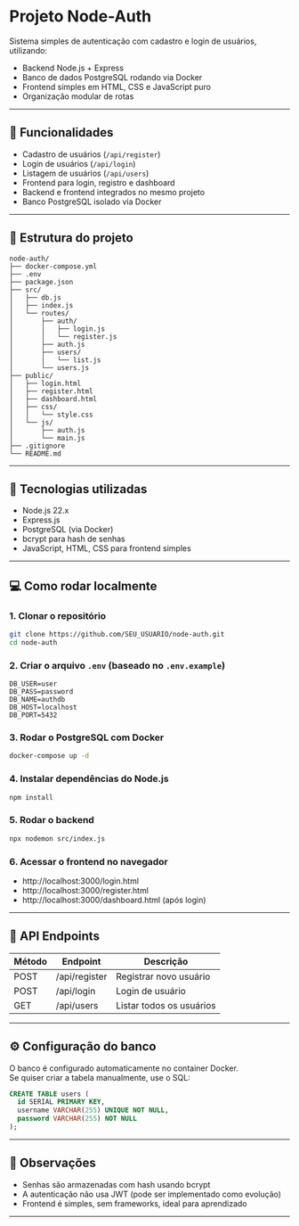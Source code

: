 # Projeto Node-Auth

Sistema simples de autenticação com cadastro e login de usuários, utilizando:

- Backend Node.js + Express  
- Banco de dados PostgreSQL rodando via Docker  
- Frontend simples em HTML, CSS e JavaScript puro  
- Organização modular de rotas  

---

## 🚀 Funcionalidades

- Cadastro de usuários (`/api/register`)  
- Login de usuários (`/api/login`)  
- Listagem de usuários (`/api/users`)  
- Frontend para login, registro e dashboard  
- Backend e frontend integrados no mesmo projeto  
- Banco PostgreSQL isolado via Docker  

---

## 📁 Estrutura do projeto

```
node-auth/
├── docker-compose.yml
├── .env
├── package.json
├── src/
│   ├── db.js
│   ├── index.js
│   └── routes/
│       ├── auth/
│       │   ├── login.js
│       │   └── register.js
│       ├── auth.js
│       ├── users/
│       │   └── list.js
│       └── users.js
├── public/
│   ├── login.html
│   ├── register.html
│   ├── dashboard.html
│   ├── css/
│   │   └── style.css
│   └── js/
│       ├── auth.js
│       └── main.js
├── .gitignore
└── README.md
```

---

## 🔧 Tecnologias utilizadas

- Node.js 22.x  
- Express.js  
- PostgreSQL (via Docker)  
- bcrypt para hash de senhas  
- JavaScript, HTML, CSS para frontend simples  

---

## 💻 Como rodar localmente

### 1. Clonar o repositório

```bash
git clone https://github.com/SEU_USUARIO/node-auth.git
cd node-auth
```

### 2. Criar o arquivo `.env` (baseado no `.env.example`)

```env
DB_USER=user
DB_PASS=password
DB_NAME=authdb
DB_HOST=localhost
DB_PORT=5432
```

### 3. Rodar o PostgreSQL com Docker

```bash
docker-compose up -d
```

### 4. Instalar dependências do Node.js

```bash
npm install
```

### 5. Rodar o backend

```bash
npx nodemon src/index.js
```

### 6. Acessar o frontend no navegador

- http://localhost:3000/login.html  
- http://localhost:3000/register.html  
- http://localhost:3000/dashboard.html (após login)  

---

## 📝 API Endpoints

| Método | Endpoint      | Descrição                |
|--------|---------------|--------------------------|
| POST   | /api/register | Registrar novo usuário   |
| POST   | /api/login    | Login de usuário         |
| GET    | /api/users    | Listar todos os usuários |

---

## ⚙️ Configuração do banco

O banco é configurado automaticamente no container Docker.  
Se quiser criar a tabela manualmente, use o SQL:

```sql
CREATE TABLE users (
  id SERIAL PRIMARY KEY,
  username VARCHAR(255) UNIQUE NOT NULL,
  password VARCHAR(255) NOT NULL
);
```

---

## 📌 Observações

- Senhas são armazenadas com hash usando bcrypt  
- A autenticação não usa JWT (pode ser implementado como evolução)  
- Frontend é simples, sem frameworks, ideal para aprendizado  

---
